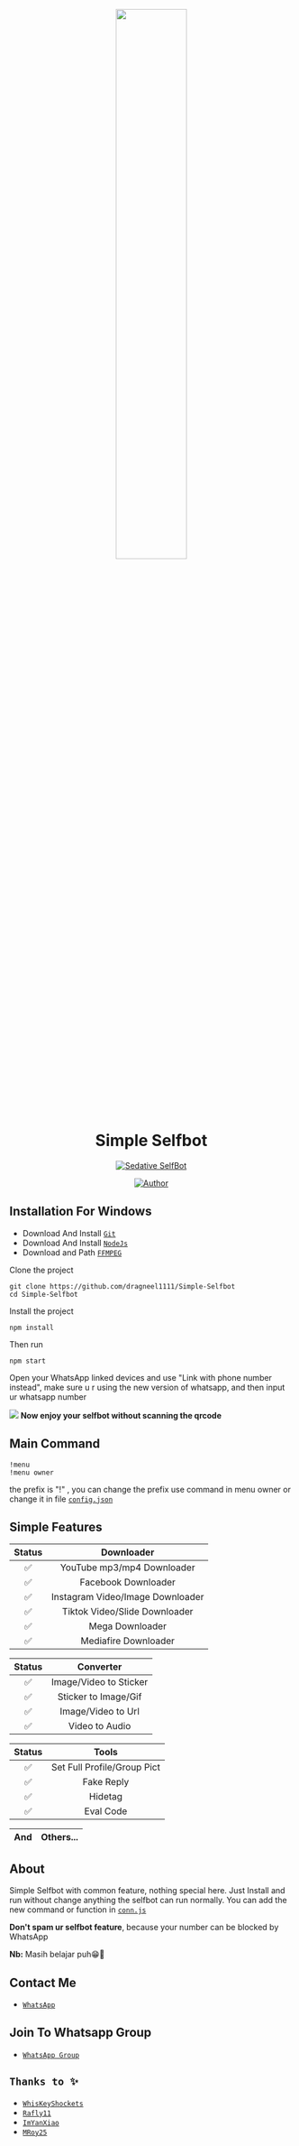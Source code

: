 <p align="center">
<img src="https://i.ibb.co/0qWf6qd/IMG-20230620-WA0030.png" width="50%" style="margin-left: auto;margin-right: auto;display: block;">
</p>
<h1 align="center">Simple Selfbot</h1>
<p align="center">
 <a href="#"><img title="Sedative SelfBot" src="https://img.shields.io/badge/Sedative Community-green?colorA=%23ff0000&colorB=%23017e40&style=for-the-badge"></a>
</p>
<p align="center">
<a href="https://github.com/dragneel1111"><img title="Author" src="https://img.shields.io/badge/AUTHOR-Rafly11-blue.svg?style=for-the-badge&logo=github"></a>
</p>
<p align="center">

## Installation For Windows
* Download And Install [`Git`](https://git-scm.com/downloads)
* Download And Install [`NodeJs`](https://nodejs.org/en/download)
* Download and Path [`FFMPEG`](https://github.com/BtbN/FFmpeg-Builds/releases/download/latest/ffmpeg-master-latest-win64-gpl.zip)

Clone the project
```
git clone https://github.com/dragneel1111/Simple-Selfbot
cd Simple-Selfbot
```
Install the project
```
npm install
```
Then run
```
npm start
```
Open your WhatsApp linked devices and use "Link with phone number instead", make sure u r using the new version of whatsapp, and then input ur whatsapp number
<p>
<img src="https://telegra.ph/file/94be068070c76bd790c53.jpg">
<b>Now enjoy your selfbot without scanning the qrcode</b>
</p>

## Main Command
```
!menu
!menu owner
```
the prefix is "!" ,
you can change the prefix use command in menu owner or change it in file [`config.json`](https://github.com/dragneel1111/Simple-Selfbot/blob/main/config.json)

## Simple Features

| Status |                     Downloader                |
| :------------: | :---------------------------------------------: |
|       ✅        |   YouTube mp3/mp4 Downloader  |
|       ✅        |   Facebook Downloader  |
|       ✅        |   Instagram Video/Image Downloader  |
|       ✅        |   Tiktok Video/Slide Downloader  |
|       ✅        |   Mega Downloader |
|       ✅        |   Mediafire Downloader |

| Status |                Converter           |
| :-----------: | :--------------------------------: |
|       ✅       | Image/Video to Sticker |
|       ✅       | Sticker to Image/Gif |
|       ✅       | Image/Video to Url |
|       ✅       | Video to Audio |

| Status |                     Tools                |
| :------------: | :---------------------------------------------: |
|       ✅        |  Set Full Profile/Group Pict  |
|       ✅        |  Fake Reply |
|       ✅        |  Hidetag  |
|       ✅        |  Eval Code  |

| And |  Others...  |
| :------------: | :---------------------------------------------: |

## About
Simple Selfbot with common feature, nothing special here.
Just Install and run without change anything the selfbot can run normally.
You can add the new command or function in [`conn.js`](https://github.com/dragneel1111/Simple-Selfbot/blob/main/conn.js)

<b>Don't spam ur selfbot feature</b>, because your number can be blocked by WhatsApp

<b>Nb:</b>
Masih belajar puh😁🙏

## Contact Me
* [`WhatsApp`](https://wa.me/6281234795656?text=Hai%20orang%20ganteng:v)
 
## Join To Whatsapp Group
* [`WhatsApp Group`](https://chat.whatsapp.com/H3oKeocqelb0EfNCJZE02m)
  
## ```Thanks to ✨```
* [`WhisKeyShockets`](https://github.com/WhiskeySockets/Baileys)
* [`Rafly11⁩`](https://github.com/dragneel1111)
* [`ImYanXiao`](https://github.com/ImYanXiao)
* [`MRoy25`](https://github.com/mroy-25)

